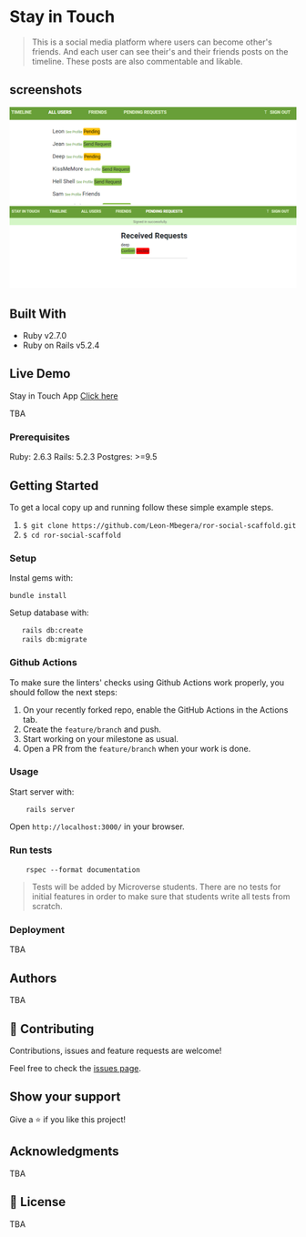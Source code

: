 # Stay in Touch

> This is a social media platform where users can become other's friends. And each user can see their's and their friends posts on the timeline. These posts are also commentable and likable.


## screenshots
<img src="app\assets\images\users.png" alt="screeshot of user">
<img src="app\assets\images\unconfirmed-requests.png" alt="screeshot of unconfirmed-request">

## Built With

- Ruby v2.7.0
- Ruby on Rails v5.2.4

## Live Demo
 
Stay in Touch App [Click here](https://peaceful-scrubland-26804.herokuapp.com/users/sign_in)

TBA


### Prerequisites

Ruby: 2.6.3
Rails: 5.2.3
Postgres: >=9.5


## Getting Started

To get a local copy up and running follow these simple example steps.
1. `$ git clone https://github.com/Leon-Mbegera/ror-social-scaffold.git`
2. `$ cd ror-social-scaffold`

### Setup

Instal gems with:

```
bundle install
```

Setup database with:

```
   rails db:create
   rails db:migrate
```

### Github Actions

To make sure the linters' checks using Github Actions work properly, you should follow the next steps:

1. On your recently forked repo, enable the GitHub Actions in the Actions tab.
2. Create the `feature/branch` and push.
3. Start working on your milestone as usual.
4. Open a PR from the `feature/branch` when your work is done.


### Usage

Start server with:

```
    rails server
```

Open `http://localhost:3000/` in your browser.

### Run tests

```
    rspec --format documentation
```

> Tests will be added by Microverse students. There are no tests for initial features in order to make sure that students write all tests from scratch.

### Deployment

TBA

## Authors

TBA

## 🤝 Contributing

Contributions, issues and feature requests are welcome!

Feel free to check the [issues page](issues/).

## Show your support

Give a ⭐️ if you like this project!

## Acknowledgments

TBA

## 📝 License

TBA

